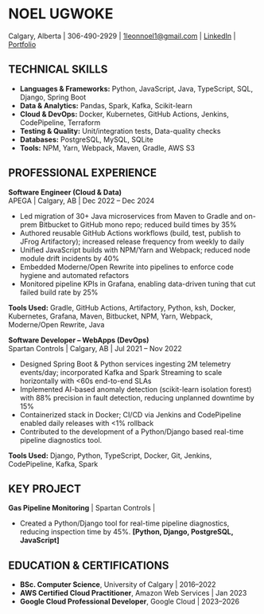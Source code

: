 # NOEL UGWOKE
Calgary, Alberta | 306-490-2929 | 1leonnoel1@gmail.com | [LinkedIn](https://www.linkedin.com/in/noelugwoke/) | [Portfolio](https://noelugwoke.com/)

## TECHNICAL SKILLS
- **Languages & Frameworks:** Python, JavaScript, Java, TypeScript, SQL, Django, Spring Boot
- **Data & Analytics:** Pandas, Spark, Kafka, Scikit-learn
- **Cloud & DevOps:** Docker, Kubernetes, GitHub Actions, Jenkins, CodePipeline, Terraform
- **Testing & Quality:** Unit/integration tests, Data-quality checks
- **Databases:** PostgreSQL, MySQL, SQLite
- **Tools:**  NPM, Yarn, Webpack, Maven, Gradle, AWS S3


## PROFESSIONAL EXPERIENCE

**Software Engineer (Cloud & Data)**  
APEGA | Calgary, AB | Dec 2022 – Dec 2024  
- Led migration of 30+ Java microservices from Maven to Gradle and on-prem Bitbucket to GitHub mono repo; reduced build times by 35%
- Authored reusable GitHub Actions workflows (build, test, publish to JFrog Artifactory); increased release frequency from weekly to daily
- Unified JavaScript builds with NPM/Yarn and Webpack; reduced node module drift incidents by 40%
- Embedded Moderne/Open Rewrite into pipelines to enforce code hygiene and automated refactors
- Monitored pipeline KPIs in Grafana, enabling data-driven tuning that cut failed build rate by 25%

**Tools Used:** Gradle, GitHub Actions, Artifactory, Python, ksh, Docker, Kubernetes, Grafana, Maven, Bitbucket, NPM, Yarn, Webpack, Moderne/Open Rewrite, Java

**Software Developer – WebApps (DevOps)**  
Spartan Controls | Calgary, AB | Jul 2021 – Nov 2022  
- Designed Spring Boot & Python services ingesting 2M telemetry events/day; incorporated Kafka and Spark Streaming to scale horizontally with <60s end-to-end SLAs
- Implemented AI-based anomaly detection (scikit-learn isolation forest) with 88% precision in fault detection, reducing unplanned downtime by 15%
- Containerized stack in Docker; CI/CD via Jenkins and CodePipeline enabled daily releases with <1% rollback
- Contributed to the development of a Python/Django based real-time pipeline diagnostics tool.


**Tools Used:** Django, Python, TypeScript, Docker, Git, Jenkins, CodePipeline, Kafka, Spark


## KEY PROJECT
**Gas Pipeline Monitoring** | Spartan Controls | 
* Created a Python/Django tool for real-time pipeline diagnostics, reducing inspection time by 45%.
**[Python, Django, PostgreSQL, JavaScript]**

## EDUCATION & CERTIFICATIONS
*   **BSc. Computer Science**, University of Calgary | 2016–2022  
*   **AWS Certified Cloud Practitioner**, Amazon Web Services | Jan 2023  
*   **Google Cloud Professional Developer**, Google Cloud | 2023–2026  
